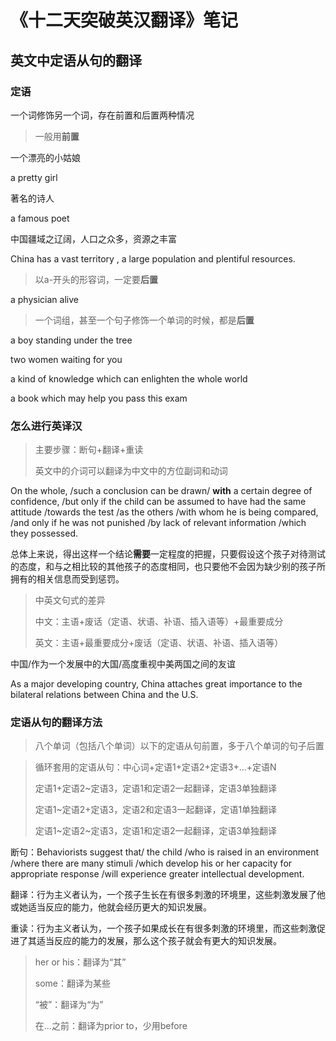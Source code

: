 # 《十二天突破英汉翻译》笔记

## 英文中定语从句的翻译

### 定语

一个词修饰另一个词，存在前置和后置两种情况

>  一般用**前置**

一个漂亮的小姑娘

a pretty girl

著名的诗人

a famous poet

中国疆域之辽阔，人口之众多，资源之丰富

China has a vast territory , a large population and plentiful resources.

> 以a-开头的形容词，一定要**后置**

a physician alive

>  一个词组，甚至一个句子修饰一个单词的时候，都是**后置**

a boy standing under the tree

two women waiting for you

a kind  of knowledge which can enlighten the whole world

a book which may help you pass this exam

### 怎么进行英译汉

> 主要步骤：断句+翻译+重读
>
> 英文中的介词可以翻译为中文中的方位副词和动词

On the whole, /such a conclusion can be drawn/ **with** a certain degree of confidence, /but only if the child can be assumed to have had the same attitude /towards the test /as the others /with whom he is being compared, /and only if he was not punished /by lack of relevant information /which they possessed.

总体上来说，得出这样一个结论**需要**一定程度的把握，只要假设这个孩子对待测试的态度，和与之相比较的其他孩子的态度相同，也只要他不会因为缺少别的孩子所拥有的相关信息而受到惩罚。



> 中英文句式的差异
>
> 中文：主语+废话（定语、状语、补语、插入语等）+最重要成分
>
> 英文：主语+最重要成分+废话（定语、状语、补语、插入语等）



中国/作为一个发展中的大国/高度重视中美两国之间的友谊

As a major developing country, China attaches great importance to the bilateral relations between China and the U.S.

### 定语从句的翻译方法



> 八个单词（包括八个单词）以下的定语从句前置，多于八个单词的句子后置



> 循环套用的定语从句：中心词+定语1+定语2+定语3+...+定语N
>
> 定语1+定语2~定语3，定语1和定语2一起翻译，定语3单独翻译
>
> 定语1~定语2+定语3，定语2和定语3一起翻译，定语1单独翻译
>
> 定语1~定语2~定语3，定语1和定语2一起翻译，定语3单独翻译



断句：Behaviorists suggest that/ the child /who is raised in an environment /where there are many stimuli /which develop his or her capacity for appropriate response /will experience greater intellectual development.

翻译：行为主义者认为，一个孩子生长在有很多刺激的环境里，这些刺激发展了他或她适当反应的能力，他就会经历更大的知识发展。

重读：行为主义者认为，一个孩子如果成长在有很多刺激的环境里，而这些刺激促进了其适当反应的能力的发展，那么这个孩子就会有更大的知识发展。



>  her or his：翻译为“其”
>
> some：翻译为某些
>
> “被”：翻译为“为”
>
> 在...之前：翻译为prior to，少用before

